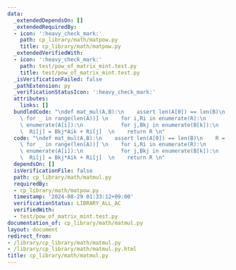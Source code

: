 ```yaml
---
data:
  _extendedDependsOn: []
  _extendedRequiredBy:
  - icon: ':heavy_check_mark:'
    path: cp_library/math/matpow.py
    title: cp_library/math/matpow.py
  _extendedVerifiedWith:
  - icon: ':heavy_check_mark:'
    path: test/pow_of_matrix_mint.test.py
    title: test/pow_of_matrix_mint.test.py
  _isVerificationFailed: false
  _pathExtension: py
  _verificationStatusIcon: ':heavy_check_mark:'
  attributes:
    links: []
  bundledCode: "\ndef mat_mul(A,B):\n    assert len(A[0]) == len(B)\n    R = [[0]*len(B[0])\
    \ for _ in range(len(A))] \n    for i,Ri in enumerate(R):\n        for k,Aik in\
    \ enumerate(A[i]):\n            for j,Bkj in enumerate(B[k]):\n              \
    \  Ri[j] = Bkj*Aik + Ri[j]  \n    return R \n"
  code: "\ndef mat_mul(A,B):\n    assert len(A[0]) == len(B)\n    R = [[0]*len(B[0])\
    \ for _ in range(len(A))] \n    for i,Ri in enumerate(R):\n        for k,Aik in\
    \ enumerate(A[i]):\n            for j,Bkj in enumerate(B[k]):\n              \
    \  Ri[j] = Bkj*Aik + Ri[j]  \n    return R \n"
  dependsOn: []
  isVerificationFile: false
  path: cp_library/math/matmul.py
  requiredBy:
  - cp_library/math/matpow.py
  timestamp: '2024-08-29 01:33:12+09:00'
  verificationStatus: LIBRARY_ALL_AC
  verifiedWith:
  - test/pow_of_matrix_mint.test.py
documentation_of: cp_library/math/matmul.py
layout: document
redirect_from:
- /library/cp_library/math/matmul.py
- /library/cp_library/math/matmul.py.html
title: cp_library/math/matmul.py
---
```

